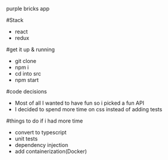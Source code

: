 purple bricks app

#Stack
- react
- redux

#get it up & running
- git clone
- npm i
- cd into src
- npm start

#code decisions
- Most of all I wanted to have fun so i picked   a fun API
- I decided to spend more time on css instead    of adding tests

#things to do if i had more time
- convert to typescript 
- unit tests
- dependency injection
- add containerization(Docker)